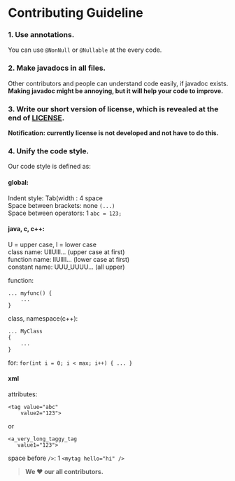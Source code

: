 # Contributing Guideline
### 1. Use annotations.
You can use `@NonNull` or `@Nullable` at the every code.<br>

### 2. Make javadocs in all files.
Other contributors and people can understand code easily, if javadoc exists.<br>
**Making javadoc might be annoying, but it will help your code to improve.**

### 3. Write our short version of license, which is revealed at the end of [LICENSE](LICENSE).
**Notification: currently license is not developed and not have to do this.**<br>

### 4. Unify the code style.
Our code style is defined as:<br>

#### global:
Indent style: Tab(width : 4 space<br>
Space between brackets: none `(...)`<br>
Space between operators: 1 `abc = 123;`<br>

#### java, c, c++:
U = upper case, l = lower case<br>
class name: UllUlll... (upper case at first)<br>
function name: llUllll... (lower case at first)<br>
constant name: UUU_UUUU... (all upper)

function: 
```
... myfunc() {
    ...
}
```
class, namespace(c++): 
```
... MyClass
{
    ...
}
```
for: `for(int i = 0; i < max; i++) { ... }`

#### xml
attributes: 
```
<tag value="abc"
    value2="123">
```
or 
```
<a_very_long_taggy_tag
   value1="123">
```
space before `/>`: 1 `<mytag hello="hi" />`

<p>

> **We :heart: our all contributors.**
